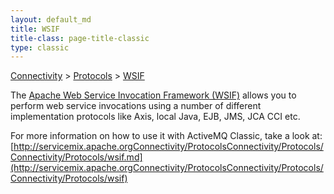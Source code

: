 ```yaml
---
layout: default_md
title: WSIF 
title-class: page-title-classic
type: classic
---
```


[Connectivity](connectivity) > [Protocols](protocols) > [WSIF](wsif)


The [Apache Web Service Invocation Framework (WSIF)](http://ws.apache.org/wsif/) allows you to perform web service invocations using a number of different implementation protocols like Axis, local Java, EJB, JMS, JCA CCI etc.

For more information on how to use it with ActiveMQ Classic, take a look at: [http://servicemix.apache.orgConnectivity/ProtocolsConnectivity/Protocols/Connectivity/Protocols/wsif.md](http://servicemix.apache.orgConnectivity/ProtocolsConnectivity/Protocols/Connectivity/Protocols/wsif)

